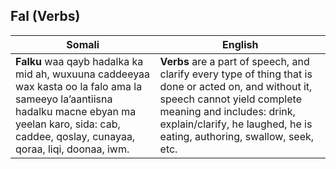 ## Fal (Verbs)

| **Somali**                                                                                         | **English**                                                                                     |
|-----------------------------------------------------------------------------------------------------|-------------------------------------------------------------------------------------------------|
| **Falku** waa qayb hadalka ka mid ah, wuxuuna caddeeyaa wax kasta oo la falo ama la sameeyo la’aantiisna hadalku macne ebyan ma yeelan karo, sida: cab, caddee, qoslay, cunayaa, qoraa, liqi, doonaa, iwm. | **Verbs** are a part of speech, and clarify every type of thing that is done or acted on, and without it, speech cannot yield complete meaning and includes: drink, explain/clarify, he laughed, he is eating, authoring, swallow, seek, etc. |
